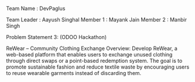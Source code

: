 Team Name : DevPaglus

 Team Leader : Aayush Singhal
 Member 1 : Mayank Jain
 Member 2 : Manbir Singh

Problem Statement 3: (ODOO Hackathon)

ReWear – Community Clothing Exchange
Overview:
Develop ReWear, a web-based platform that enables users to exchange unused clothing
through direct swaps or a point-based redemption system. The goal is to promote sustainable
fashion and reduce textile waste by encouraging users to reuse wearable garments instead of
discarding them.
